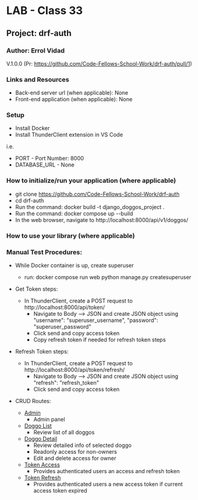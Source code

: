 # LAB - Class 33

## Project: drf-auth

### Author: Errol Vidad
V.1.0.0 (Pr: https://github.com/Code-Fellows-School-Work/drf-auth/pull/1)

### Links and Resources
- Back-end server url (when applicable): None
- Front-end application (when applicable): None

### Setup
- Install Docker
- Install ThunderClient extension in VS Code

i.e.

- PORT - Port Number: 8000
- DATABASE_URL - None

### How to initialize/run your application (where applicable)

- git clone https://github.com/Code-Fellows-School-Work/drf-auth
- cd drf-auth
- Run the command: docker build -t django_doggos_project .
- Run the command: docker compose up --build
- In the web browser, navigate to http://localhost:8000/api/v1/doggos/

### How to use your library (where applicable)

### Manual Test Procedures:

- While Docker container is up, create superuser
    - run: docker compose run web python manage.py createsuperuser
- Get Token steps:
    - In ThunderClient, create a POST request to http://localhost:8000/api/token/ 
        - Navigate to Body --> JSON and create JSON object using "username": "superuser_username", "password": "superuser_password" 
        - Click send and copy access token
        - Copy refresh token if needed for refresh token steps
- Refresh Token steps:
    - In ThunderClient, create a POST request to http://localhost:8000/api/token/refresh/ 
        - Navigate to Body --> JSON and create JSON object using "refresh": "refresh_token" 
        - Click send and copy access token

- CRUD Routes:
    - [Admin](http://localhost:8000/admin/)
        - Admin panel
    - [Doggo List](http://localhost:8000/api/v1/doggos/)
        - Review list of all doggos
    - [Doggo Detail](http://localhost:8000/api/v1/doggos/<int>)
        - Review detailed info of selected doggo
        - Readonly access for non-owners
        - Edit and delete access for owner
    - [Token Access](http://localhost:8000/api/token/)
        - Provides authenticated users an access and refresh token
    - [Token Refresh](http://localhost:8000/api/token/refresh/)
        - Provides authenticated users a new access token if current access token expired








